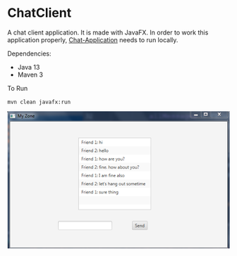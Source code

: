 # ChatClient

A chat client application. It is made with JavaFX. In order to work this application properly,
[Chat-Application](https://github.com/shafalam/ChatServer) needs to run locally.

Dependencies:

- Java 13
- Maven 3

To Run

```
mvn clean javafx:run
```

![Application GUI](screenshots/chat-client-gui.PNG)
